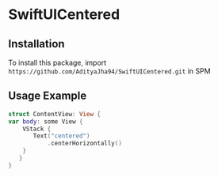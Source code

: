 # SwiftUICentered

## Installation

To install this package, import `https://github.com/AdityaJha94/SwiftUICentered.git` in SPM

## Usage Example

```swift
struct ContentView: View {
var body: some View {
    VStack {
       Text("centered")
           .centerHorizontally()
    }
   }
}
```
